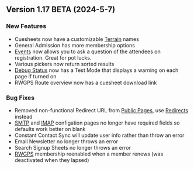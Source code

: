  ## Version 1.17 BETA (2024-5-7)
 ### New Features
 - Cuesheets now have a customizable [Terrain](/CueSheets/terrain) names
 - General Admission has more membership options
 - [Events](/Events/manage/All) now allows you to ask a question of the attendees on registration.  Great for pot lucks.
 - Various pickers now return sorted results
 - [Debug Status](/System/Info/debug) now has a Test Mode that displays a warning on each page if turned on
 - RWGPS Route overview now has a cuesheet download link

 ### Bug Fixes
 - Removed non-functional Redirect URL from [Public Pages](/Admin/publicPage), use [Redirects](/System/redirects) instead
 - [SMTP](/System/Settings/smtp) and [IMAP](/System/Settings/email) configation pages no longer have required fields so defaults work better on blank
 - Constant Contact Sync will update user info rather than throw an error
 - Email Newsletter no longer throws an error
 - Search Signup Sheets no longer throws an error
 - [RWGPS](/RWGPS) membership reenabled when a member renews (was deactivated when they lapsed)
